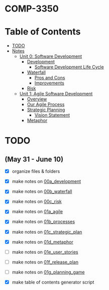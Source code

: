# COMP-3350
Table of Contents
=================
* [TODO](#TODO)
* [Notes](Notes)
  * [Unit 0: Software Development](Notes/unit_0_software_development.md)
    * [Development](Notes/unit_0_software_development.md#development)
      * [Software Development Life Cycle](Notes/unit_0_software_development.md#software-development-life-cycle)
    * [Waterfall](Notes/unit_0_software_development.md#waterfall)
      * [Pros and Cons](Notes/unit_0_software_development.md#pros-and-cons)
      * [Improvements](Notes/unit_0_software_development.md#improvements)
    * [Risk](Notes/unit_0_software_development.md#risk)
  * [Unit 1: Agile Software Development](Notes/unit_1_agile.md)
    * [Overview](Notes/unit_1_agile.md#overview)
    * [Our Agile Process](Notes/unit_1_agile.md#our-agile-process)
    * [Strategic Planning](Notes/unit_1_agile.md#strategic-planning)
      * [Vision Statement](Notes/unit_1_agile.md#vision-statement)
    * [Metaphor](Notes/unit_1_agile.md#metaphor)

# TODO 
## (May 31 - June 10)
- [x] organize files & folders
- [x] make notes on [00a_development](https://universityofmanitoba.desire2learn.com/d2l/le/content/375299/viewContent/1916589/View)
- [x] make notes on [00b_waterfall](https://universityofmanitoba.desire2learn.com/d2l/le/content/375299/viewContent/1916590/View?ou=375299)
- [x] make notes on [00c_risk](https://universityofmanitoba.desire2learn.com/d2l/le/content/375299/viewContent/1916594/View)
- [x] make notes on [01a_agile](https://universityofmanitoba.desire2learn.com/d2l/le/content/375299/viewContent/1916610/View)
- [x] make notes on [01b_processes](https://universityofmanitoba.desire2learn.com/d2l/le/content/375299/viewContent/1916614/View)
- [x] make notes on [01c_strategic_plan](https://universityofmanitoba.desire2learn.com/d2l/le/content/375299/viewContent/1916615/View)
- [x] make notes on [01d_metaphor](https://universityofmanitoba.desire2learn.com/d2l/le/content/375299/viewContent/1916616/View)
- [ ] make notes on [01e_user_stories](https://universityofmanitoba.desire2learn.com/d2l/le/content/375299/viewContent/1916619/View)
- [ ] make notes on [01f_release_plan](https://universityofmanitoba.desire2learn.com/d2l/le/content/375299/viewContent/1916622/View)
- [ ] make notes on [01g_planning_game](https://universityofmanitoba.desire2learn.com/d2l/le/content/375299/viewContent/1916624/View)
- [x] make table of contents generator script


